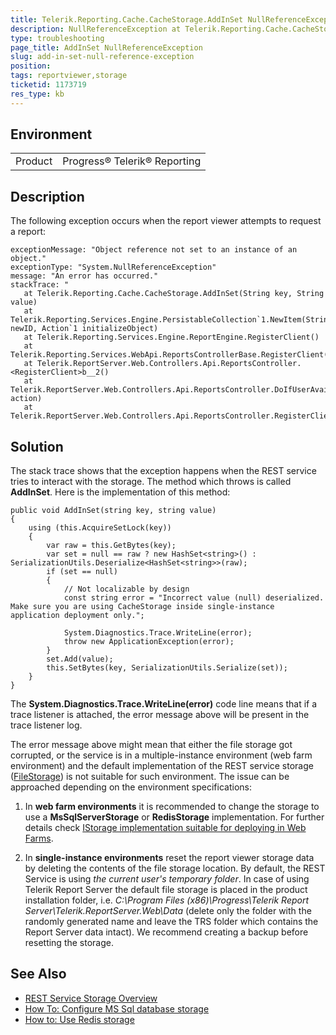 ```yaml
---
title: Telerik.Reporting.Cache.CacheStorage.AddInSet NullReferenceException
description: NullReferenceException at Telerik.Reporting.Cache.CacheStorage.AddInSet(String key, String value)
type: troubleshooting
page_title: AddInSet NullReferenceException
slug: add-in-set-null-reference-exception
position: 
tags: reportviewer,storage
ticketid: 1173719
res_type: kb
---
```


## Environment
<table>
	<tr>
		<td>Product</td>
		<td>Progress® Telerik® Reporting</td>
	</tr>
</table>


## Description
The following exception occurs when the report viewer attempts to request a report:
```
exceptionMessage: "Object reference not set to an instance of an object."
exceptionType: "System.NullReferenceException"
message: "An error has occurred."
stackTrace: "
   at Telerik.Reporting.Cache.CacheStorage.AddInSet(String key, String value)
   at Telerik.Reporting.Services.Engine.PersistableCollection`1.NewItem(String newID, Action`1 initializeObject)
   at Telerik.Reporting.Services.Engine.ReportEngine.RegisterClient()
   at Telerik.Reporting.Services.WebApi.ReportsControllerBase.RegisterClient()
   at Telerik.ReportServer.Web.Controllers.Api.ReportsController.<RegisterClient>b__2()
   at Telerik.ReportServer.Web.Controllers.Api.ReportsController.DoIfUserAvailable(Func`1 action)
   at Telerik.ReportServer.Web.Controllers.Api.ReportsController.RegisterClient()"
```

## Solution
The stack trace shows that the exception happens when the REST service tries to interact with the storage. The method which throws is called **AddInSet**. Here is the implementation of this method:
``` CSharp
public void AddInSet(string key, string value)
{
    using (this.AcquireSetLock(key))
    {
        var raw = this.GetBytes(key);
        var set = null == raw ? new HashSet<string>() : SerializationUtils.Deserialize<HashSet<string>>(raw);
        if (set == null)
        {
            // Not localizable by design
            const string error = "Incorrect value (null) deserialized. Make sure you are using CacheStorage inside single-instance application deployment only.";
 
            System.Diagnostics.Trace.WriteLine(error);
            throw new ApplicationException(error);
        }
        set.Add(value);
        this.SetBytes(key, SerializationUtils.Serialize(set));
    }
}
```
The **System.Diagnostics.Trace.WriteLine(error)** code line means that if a trace listener is attached, the error message above will be present in the trace listener log.

The error message above might mean that either the file storage got corrupted, or the service is in a multiple-instance environment (web farm environment) and the default implementation of the REST service storage ([FileStorage](https://docs.telerik.com/reporting/t-telerik-reporting-cache-file-filestorage)) is not suitable for such environment. The issue can be approached depending on the environment specifications:

1. In **web farm environments** it is recommended to change the storage to use a **MsSqlServerStorage** or **RedisStorage** implementation. For further details check [IStorage implementation suitable for deploying in Web Farms](https://docs.telerik.com/reporting/telerik-reporting-rest-service-storage#istorage-implementation-suitable-for-deploying-in-web-farms).

2. In **single-instance environments** reset the report viewer storage data by deleting the contents of the file storage location. By default, the REST Service is using *the current user's temporary folder*. In case of using Telerik Report Server the default file storage is placed in the product installation folder, i.e. *C:\Program Files (x86)\Progress\Telerik Report Server\Telerik.ReportServer.Web\Data* (delete only the folder with the randomly generated name and leave the TRS folder which contains the Report Server data intact). 
We recommend creating a backup before resetting the storage.



## See Also
* [REST Service Storage Overview](https://docs.telerik.com/reporting/telerik-reporting-rest-service-storage)
* [How To: Configure MS Sql database storage](https://docs.telerik.com/reporting/telerik-reporting-rest-howto-use-mssql-storage)
* [How to: Use Redis storage](https://docs.telerik.com/reporting/telerik-reporting-rest-howto-use-redis-storage)
